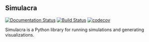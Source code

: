 Simulacra
---------

[![Documentation Status](https://readthedocs.org/projects/simulacra/badge/?version=latest)](https://simulacra.readthedocs.io/en/latest/?badge=latest)
[![Build Status](https://travis-ci.org/JoshKarpel/simulacra.svg?branch=master)](https://travis-ci.org/JoshKarpel/simulacra)
[![codecov](https://codecov.io/gh/JoshKarpel/simulacra/branch/master/graph/badge.svg)](https://codecov.io/gh/JoshKarpel/simulacra)

Simulacra is a Python library for running simulations and generating visualizations.
